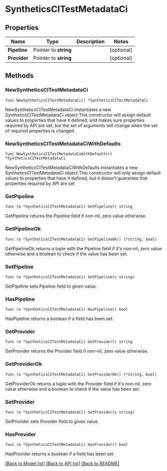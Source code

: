 # SyntheticsCITestMetadataCi

## Properties

Name | Type | Description | Notes
------------ | ------------- | ------------- | -------------
**Pipeline** | Pointer to **string** |  | [optional] 
**Provider** | Pointer to **string** |  | [optional] 

## Methods

### NewSyntheticsCITestMetadataCi

`func NewSyntheticsCITestMetadataCi() *SyntheticsCITestMetadataCi`

NewSyntheticsCITestMetadataCi instantiates a new SyntheticsCITestMetadataCi object
This constructor will assign default values to properties that have it defined,
and makes sure properties required by API are set, but the set of arguments
will change when the set of required properties is changed

### NewSyntheticsCITestMetadataCiWithDefaults

`func NewSyntheticsCITestMetadataCiWithDefaults() *SyntheticsCITestMetadataCi`

NewSyntheticsCITestMetadataCiWithDefaults instantiates a new SyntheticsCITestMetadataCi object
This constructor will only assign default values to properties that have it defined,
but it doesn't guarantee that properties required by API are set

### GetPipeline

`func (o *SyntheticsCITestMetadataCi) GetPipeline() string`

GetPipeline returns the Pipeline field if non-nil, zero value otherwise.

### GetPipelineOk

`func (o *SyntheticsCITestMetadataCi) GetPipelineOk() (*string, bool)`

GetPipelineOk returns a tuple with the Pipeline field if it's non-nil, zero value otherwise
and a boolean to check if the value has been set.

### SetPipeline

`func (o *SyntheticsCITestMetadataCi) SetPipeline(v string)`

SetPipeline sets Pipeline field to given value.

### HasPipeline

`func (o *SyntheticsCITestMetadataCi) HasPipeline() bool`

HasPipeline returns a boolean if a field has been set.

### GetProvider

`func (o *SyntheticsCITestMetadataCi) GetProvider() string`

GetProvider returns the Provider field if non-nil, zero value otherwise.

### GetProviderOk

`func (o *SyntheticsCITestMetadataCi) GetProviderOk() (*string, bool)`

GetProviderOk returns a tuple with the Provider field if it's non-nil, zero value otherwise
and a boolean to check if the value has been set.

### SetProvider

`func (o *SyntheticsCITestMetadataCi) SetProvider(v string)`

SetProvider sets Provider field to given value.

### HasProvider

`func (o *SyntheticsCITestMetadataCi) HasProvider() bool`

HasProvider returns a boolean if a field has been set.


[[Back to Model list]](../README.md#documentation-for-models) [[Back to API list]](../README.md#documentation-for-api-endpoints) [[Back to README]](../README.md)


